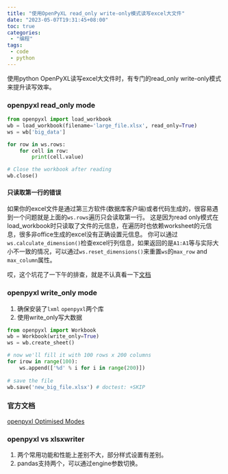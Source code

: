 ```yaml
---
title: "使用OpenPyXL read_only write-only模式读写excel大文件"
date: "2023-05-07T19:31:45+08:00"
toc: true
categories:
 - "编程"
tags:
 - code
 - python
---
```


使用python OpenPyXL读写excel大文件时，有专门的read_only write-only模式来提升读写效率。

<!--more-->

### openpyxl read_only mode

```python
from openpyxl import load_workbook
wb = load_workbook(filename='large_file.xlsx', read_only=True)
ws = wb['big_data']

for row in ws.rows:
    for cell in row:
        print(cell.value)

# Close the workbook after reading
wb.close()
```
#### 只读取第一行的错误
如果你的excel文件是通过第三方软件(数据库客户端)或者代码生成的，很容易遇到一个问题就是上面的`ws.rows`遍历只会读取第一行。 这是因为read only模式在load_workbook时只读取了文件的元信息，在遍历时也依赖worksheet的元信息，很多非office生成的excel没有正确设置元信息。 你可以通过`ws.calculate_dimension()`检查excel行列信息，如果返回的是`A1:A1`等与实际大小不一致的情况，可以通过`ws.reset_dimensions()`来重置`ws`的`max_row` and `max_column`属性。

哎，这个坑花了一下午的排查，就是不认真看一下[文档](https://openpyxl.readthedocs.io/en/latest/optimized.html#worksheet-dimensions)

### openpyxl write_only mode
1. 确保安装了`lxml` `openpyxl`两个库
2. 使用write_only写大数据
```python
from openpyxl import Workbook
wb = Workbook(write_only=True)
ws = wb.create_sheet()

# now we'll fill it with 100 rows x 200 columns
for irow in range(100):
    ws.append(['%d' % i for i in range(200)])
   
# save the file
wb.save('new_big_file.xlsx') # doctest: +SKIP
```
### 官方文档
[openpyxl Optimised Modes](https://openpyxl.readthedocs.io/en/latest/optimized.html)

### openpyxl vs xlsxwriter
1. 两个常用功能和性能上差别不大，部分样式设置有差别。
2. pandas支持两个，可以通过engine参数切换。

